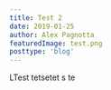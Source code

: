 ```yaml
---
title: Test 2
date: 2019-01-25
author: Alex Pagnotta
featuredImage: test.png
posttype: 'blog'
---
```

LTest tetsetet s te